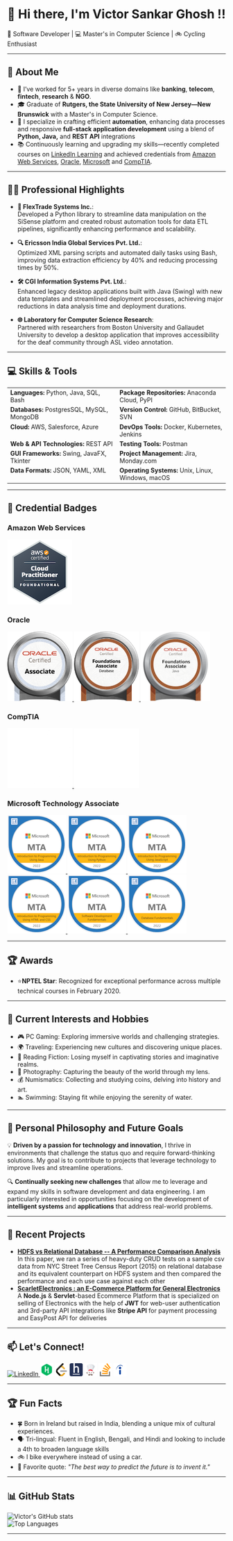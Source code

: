 

# 👋 Hi there, I'm **Victor Sankar Ghosh** !!  

🚀 Software Developer | 💻 Master's in Computer Science | 🚲 Cycling Enthusiast  

---

## 🌟 About Me  
- 💼 I’ve worked for 5+ years in diverse domains like **banking**, **telecom**, **fintech**, **research** & **NGO**.  
- 🎓 Graduate of **Rutgers, the State University of New Jersey—New Brunswick** with a Master's in Computer Science.  
- 🤖 I specialize in crafting efficient **automation**, enhancing data processes and responsive **full-stack application development** using a blend of **Python, Java,** and **REST API** integrations  
- 📚 Continuously learning and upgrading my skills—recently completed courses on [LinkedIn Learning](https://www.linkedin.com/learning/) and achieved credentials from [Amazon Web Services](https://www.aws.training/Certification), [Oracle](https://www.oracle.com/education/), [Microsoft](https://learn.microsoft.com/en-us/training/) and [CompTIA](https://www.comptia.org/).  

---

## 👨‍💼 Professional Highlights  

- **🧩 FlexTrade Systems Inc.**:  
  Developed a Python library to streamline data manipulation on the SiSense platform and created robust automation tools for data ETL pipelines, significantly enhancing performance and scalability.  

- **🔍 Ericsson India Global Services Pvt. Ltd.**:  
  Optimized XML parsing scripts and automated daily tasks using Bash, improving data extraction efficiency by 40% and reducing processing times by 50%.  

- **🛠️ CGI Information Systems Pvt. Ltd.**:  
  Enhanced legacy desktop applications built with Java (Swing) with new data templates and streamlined deployment processes, achieving major reductions in data analysis time and deployment durations.  

- **🌐 Laboratory for Computer Science Research**:  
  Partnered with researchers from Boston University and Gallaudet University to develop a desktop application that improves accessibility for the deaf community through ASL video annotation.

---
## 💻 Skills & Tools  
<table style="width: 100%; border-collapse: collapse; table-layout: fixed;">
  <tr>
    <td style="width: 50%; vertical-align: top;">
      <strong>Languages:</strong> Python, Java, SQL, Bash  
    </td>
    <td style="width: 50%; vertical-align: top;">      
      <strong>Package Repositories:</strong> Anaconda Cloud, PyPI
    </td>
  </tr>
  <tr>
    <td style="vertical-align: top;">
      <strong>Databases:</strong> PostgresSQL, MySQL, MongoDB
    </td>
    <td style="vertical-align: top;">
      <strong>Version Control:</strong> GitHub, BitBucket, SVN
    </td>
  </tr>
  <tr>
    <td style="vertical-align: top;">
      <strong>Cloud:</strong> AWS, Salesforce, Azure
    </td>
    <td style="vertical-align: top;">
      <strong>DevOps Tools:</strong> Docker, Kubernetes, Jenkins  
    </td>
  </tr>
  <tr>
    <td style="vertical-align: top;">
      <strong>Web & API Technologies:</strong> REST API
    </td>
    <td style="vertical-align: top;">
      <strong>Testing Tools:</strong> Postman
    </td>
  </tr>
  <tr>
    <td style="vertical-align: top;">
      <strong>GUI Frameworks:</strong> Swing, JavaFX, Tkinter 
    </td>
    <td style="vertical-align: top;">
      <strong>Project Management:</strong> Jira, Monday.com 
    </td>
  </tr>
  <tr>
    <td style="vertical-align: top;">
      <strong>Data Formats:</strong> JSON, YAML, XML
    </td>
    <td style="vertical-align: top;">
      <strong>Operating Systems:</strong> Unix, Linux, Windows, macOS  
    </td>
  </tr>
</table>

---
## 🏅 Credential Badges

### Amazon Web Services
<a href="https://www.credly.com/badges/7e3695cb-427c-4bdb-919d-2e99e792d8aa/public_url" target="_blank">
  <img src="Badges/AWS CP Logo.png" alt="AWS Certification Badge" width="150"/>
</a>

### Oracle
<a href="https://catalog-education.oracle.com/pls/certview/sharebadge?id=F6587FDC9321328C29A409A08BA725610098E779A36DD6677B71C1261CB693BF" target="_blank">
  <img src="Badges/OCA Logo - Java SE8.jpg" alt="Oracle Certified Associate Badge" width="150"/>
</a>
<a href="https://catalog-education.oracle.com/ords/certview/sharebadge?id=FC2AA1C1D9535F310C6294327043AD7D89BA8199CE99B43410B8D76186B6019C" target="_blank">
  <img src="Badges/OCFA Logo - Database.jpg" alt="Oracle Certified Foundations Associate Badge" width="150"/>
</a>
<a href="https://www.credly.com/badges/405d0fb1-efe7-4f45-9ed1-fb1a8e6db56b/public_url" target="_blank">
  <img src="Badges/OCFA Logo - Java.png" alt="Oracle Certified Foundations Associate Badge" width="160"/>
</a>

### CompTIA
<a href="https://www.credly.com/badges/bdfcc908-8295-4e08-b536-d562b55d7307/public_url" target="_blank">
  <picture>
      <img src="Badges/ITF+ Logo Certified WHITE.png" alt="CompTIA Certified ITF+ Badge" width="150"/>
  </picture>
</a>
<a href="https://www.credly.com/badges/205141e5-76fc-4e96-9a51-f1e803b5d8ad/public_url" target="_blank">
  <picture>
      <img src="Badges/Cloud Essentials+ Logo Certified WHITE.png" alt="CompTIA Certified Cloud Essentials+ Badge" width="150"/>
  </picture>
</a>

### Microsoft Technology Associate
<a href="https://www.credly.com/badges/d7ef8167-ee6c-4c61-89df-83a966252586/public_url" target="_blank">
  <img src="Badges/MTA Logo - Java.png" alt="Microsoft Technology Associate Certification Badge" width="135"/>
</a>
<a href="https://www.credly.com/badges/2e5963c8-4015-4f6f-af82-03c8b8dbcaab/public_url" target="_blank">
  <img src="Badges/MTA Logo - Python.png" alt="Microsoft Certification Badge" width="135"/>
</a>
<a href="https://www.credly.com/badges/321c7f04-84d0-472a-bcc2-f9d2b390cf57/public_url" target="_blank">
  <img src="Badges/MTA Logo - JavaScript.png" alt="Microsoft Certification Badge" width="135"/>
</a>
<a href="https://www.credly.com/badges/9168171a-89ca-4fe8-b62d-35cf8d1e2136/public_url" target="_blank">
  <img src="Badges/MTA Logo - HTML & CSS.png" alt="Microsoft Certification Badge" width="135"/>
</a>
<a href="https://www.credly.com/badges/8b76c02c-aad9-4a78-9a22-1fceb5462908/public_url" target="_blank">
  <img src="Badges/MTA Logo - Software Fundamentals.png" alt="Microsoft Certification Badge" width="135"/>
</a>
<a href="https://www.credly.com/badges/210e1613-180e-45fa-a6fa-20225f3ff035/public_url" target="_blank">
  <img src="Badges/MTA Logo - Database Fundamentals.png" alt="Microsoft Certification Badge" width="135"/>
</a>


---

## 🏆 Awards
- ⭐**NPTEL Star**: Recognized for exceptional performance across multiple technical courses in February 2020.

---

## 🔭 Current Interests and Hobbies 
- 🎮 PC Gaming: Exploring immersive worlds and challenging strategies.
- 🌍 Traveling: Experiencing new cultures and discovering unique places.
- 📖 Reading Fiction: Losing myself in captivating stories and imaginative realms.
- 📸 Photography: Capturing the beauty of the world through my lens.
- 💰 Numismatics: Collecting and studying coins, delving into history and art.
- 🏊 Swimming: Staying fit while enjoying the serenity of water. 

---
## 🌱 Personal Philosophy and Future Goals  

💡 **Driven by a passion for technology and innovation**, I thrive in environments that challenge the status quo and require forward-thinking solutions. My goal is to contribute to projects that leverage technology to improve lives and streamline operations.

🔍 **Continually seeking new challenges** that allow me to leverage and expand my skills in software development and data engineering. I am particularly interested in opportunities focusing on the development of **intelligent systems** and **applications** that address real-world problems.  

---



## 🌱 Recent Projects  
- **[HDFS vs Relational Database -- A Performance Comparison Analysis](https://github.com/VictorSGhosh/NYC_StreetCensus_HDFS)**  
  In this paper, we ran a series of heavy-duty CRUD tests on a sample csv data from NYC Street Tree Census Report (2015) on relational database and its equivalent counterpart on HDFS system and then compared the performance and each use case against each other  
- **[ScarletElectronics : an E-Commerce Platform for General Electronics](https://github.com/VictorSGhosh/Scarlet_ECommerce)**  
  A **Node.js** & **Servlet**-based Ecommerce Platform that is specialized on selling of Electronics with the help of **JWT** for web-user authentication and 3rd-party API integrations like **Stripe API** for payment processing and EasyPost API for deliveries  

---

## 📫 Let's Connect!
<a href="https://www.linkedin.com/in/victor-sankar-ghosh" target="_blank">
  <img src="https://upload.wikimedia.org/wikipedia/commons/c/ca/LinkedIn_logo_initials.png" alt="LinkedIn" height="30" width="30">
</a>
<a href="https://www.hackerrank.com/VictorSGhosh" target="_blank" style="display:inline-block; margin: 0px;">
  <img src="Icons/HackerRank.png" alt="HackerRank" height="30" width="30">
</a>
<a href="https://leetcode.com/VictorSG/" target="_blank" style="display:inline-block; margin: 0px;">
  <img src="Icons/Leetcode.svg" alt="LeetCode" height="30" width="30">
</a>
<a href="https://www.hackerearth.com/@victorsankarghosh95" target="_blank" style="display:inline-block; margin: 0px;">
  <img src="Icons/HackerEarth.gif" alt="HackerEarth" height="30" width="30">
</a>
<a href="https://www.codechef.com/users/victor_s_ghosh" target="_blank" style="display:inline-block; margin: 0px;">
  <img src="Icons/CodeChef.png" alt="CodeChef" height="30" width="30">
</a>
<a href="https://stackoverflow.com/users/7634312/victor-sankar-ghosh" target="_blank" style="display:inline-block; margin: 0px;">
  <img src="Icons/StackOverflow.svg" alt="StackOverflow" height="30" width="30">
</a>
<a href="https://profile.indeed.com/p/victorg-fmqvcpv" target="_blank" style="display:inline-block; margin: 0px;">
  <img src="Icons/Indeed.png" alt="Indeed" height="30" width="30">
</a>

---

## 🏆 Fun Facts  
- 🍀 Born in Ireland but raised in India, blending a unique mix of cultural experiences.
- 🗣️ Tri-lingual: Fluent in English, Bengali, and Hindi and looking to include a 4th to broaden language skills 
- 🚲 I bike everywhere instead of using a car.
- 🌟 Favorite quote: *"The best way to predict the future is to invent it."*  

---

## 📊 GitHub Stats  

![Victor's GitHub stats](https://github-readme-stats.vercel.app/api?username=VictorSGhosh&show_icons=true&theme=radical)  
![Top Languages](https://github-readme-stats.vercel.app/api/top-langs/?username=VictorSGhosh&layout=compact&theme=radical)  

---